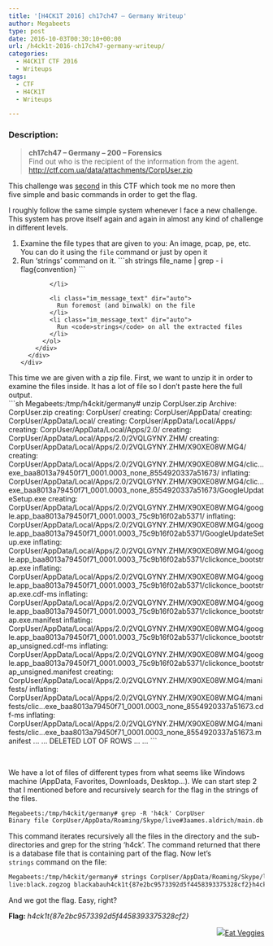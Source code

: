 ```yaml
---
title: '[H4CK1T 2016] ch17ch47 – Germany Writeup'
author: Megabeets
type: post
date: 2016-10-03T00:30:10+00:00
url: /h4ck1t-2016-ch17ch47-germany-writeup/
categories:
  - H4CK1T CTF 2016
  - Writeups
tags:
  - CTF
  - H4CK1T
  - Writeups

---
```

### **Description:**

> **ch17ch47 &#8211; Germany &#8211; 200 &#8211; Forensics**  
> <span style="font-weight: 400;">Find out who is the recipient of the information from the agent.</span>  
> [<span style="font-weight: 400;">http://ctf.com.ua/data/attachments/CorpUser.zip</span>][1]

This challenge was [second][2] in this CTF which took me no more then five simple and basic commands in order to get the flag.

I roughly follow the same simple system whenever I face a new challenge. This system has prove itself again and again in almost any kind of challenge in different levels.

<div class="im_history_message_wrap im_message_focus">
  <div class="im_message_outer_wrap">
    <div class="im_message_wrap clearfix">
      <div class="im_content_message_wrap im_message_out">
        <div class="im_message_body">
          <ol>
            <li class="im_message_text" dir="auto">
              Examine the file types that are given to you: An image, pcap, pe, etc. You can do it using the <code>file</code> command or just by open it
            </li>
            <li class="im_message_text" dir="auto">
              Run &#8216;strings&#8217; command on it. ```sh
strings file_name | grep - i flag{convention}
```

            </li>
            
            <li class="im_message_text" dir="auto">
              Run foremost (and binwalk) on the file
            </li>
            <li class="im_message_text" dir="auto">
              Run <code>strings</code> on all the extracted files
            </li>
          </ol>
        </div>
      </div>
    </div>
  </div>
</div>

<div class="im_history_message_wrap im_grouped_short">
</div>

<div class="im_history_message_wrap im_grouped_short">
</div>

<div class="im_history_message_wrap im_grouped_short">
  This time we are given with a zip file. First, we want to unzip it in order to examine the files inside. It has a lot of file so I don&#8217;t paste here the full output.
</div>

<div class="im_history_message_wrap im_grouped_short">
  ```sh
Megabeets:/tmp/h4ckit/germany# unzip CorpUser.zip
Archive:  CorpUser.zip
   creating: CorpUser/
   creating: CorpUser/AppData/
   creating: CorpUser/AppData/Local/
   creating: CorpUser/AppData/Local/Apps/
   creating: CorpUser/AppData/Local/Apps/2.0/
   creating: CorpUser/AppData/Local/Apps/2.0/2VQLGYNY.ZHM/
   creating: CorpUser/AppData/Local/Apps/2.0/2VQLGYNY.ZHM/X90XE08W.MG4/
   creating: CorpUser/AppData/Local/Apps/2.0/2VQLGYNY.ZHM/X90XE08W.MG4/clic...exe_baa8013a79450f71_0001.0003_none_8554920337a51673/
  inflating: CorpUser/AppData/Local/Apps/2.0/2VQLGYNY.ZHM/X90XE08W.MG4/clic...exe_baa8013a79450f71_0001.0003_none_8554920337a51673/GoogleUpdateSetup.exe
   creating: CorpUser/AppData/Local/Apps/2.0/2VQLGYNY.ZHM/X90XE08W.MG4/google.app_baa8013a79450f71_0001.0003_75c9b16f02ab5371/
  inflating: CorpUser/AppData/Local/Apps/2.0/2VQLGYNY.ZHM/X90XE08W.MG4/google.app_baa8013a79450f71_0001.0003_75c9b16f02ab5371/GoogleUpdateSetup.exe
  inflating: CorpUser/AppData/Local/Apps/2.0/2VQLGYNY.ZHM/X90XE08W.MG4/google.app_baa8013a79450f71_0001.0003_75c9b16f02ab5371/clickonce_bootstrap.exe
  inflating: CorpUser/AppData/Local/Apps/2.0/2VQLGYNY.ZHM/X90XE08W.MG4/google.app_baa8013a79450f71_0001.0003_75c9b16f02ab5371/clickonce_bootstrap.exe.cdf-ms
  inflating: CorpUser/AppData/Local/Apps/2.0/2VQLGYNY.ZHM/X90XE08W.MG4/google.app_baa8013a79450f71_0001.0003_75c9b16f02ab5371/clickonce_bootstrap.exe.manifest
  inflating: CorpUser/AppData/Local/Apps/2.0/2VQLGYNY.ZHM/X90XE08W.MG4/google.app_baa8013a79450f71_0001.0003_75c9b16f02ab5371/clickonce_bootstrap_unsigned.cdf-ms
  inflating: CorpUser/AppData/Local/Apps/2.0/2VQLGYNY.ZHM/X90XE08W.MG4/google.app_baa8013a79450f71_0001.0003_75c9b16f02ab5371/clickonce_bootstrap_unsigned.manifest
   creating: CorpUser/AppData/Local/Apps/2.0/2VQLGYNY.ZHM/X90XE08W.MG4/manifests/
  inflating: CorpUser/AppData/Local/Apps/2.0/2VQLGYNY.ZHM/X90XE08W.MG4/manifests/clic...exe_baa8013a79450f71_0001.0003_none_8554920337a51673.cdf-ms
  inflating: CorpUser/AppData/Local/Apps/2.0/2VQLGYNY.ZHM/X90XE08W.MG4/manifests/clic...exe_baa8013a79450f71_0001.0003_none_8554920337a51673.manifest
  ...
  ...
  DELETED LOT OF ROWS
  ...
  ...
```

  
  <p>
    &nbsp;
  </p>
  
  <p>
    We have a lot of files of different types from what seems like Windows machine (AppData, Favorites, Downloads, Desktop&#8230;). We can start step 2 that I mentioned before and recursively search for the flag in the strings of the files.
  </p>
  
  ```default
Megabeets:/tmp/h4ckit/germany# grep -R 'h4ck' CorpUser
Binary file CorpUser/AppData/Roaming/Skype/live#3aames.aldrich/main.db matches
```

  
  <p>
    This command iterates recursively all the files in the directory and the sub-directories and grep for the string &#8216;h4ck&#8217;. The command returned that there is a database file that is containing part of the flag. Now let&#8217;s <code>strings</code> command on the file:
  </p>
  
  ```sh
Megabeets:/tmp/h4ckit/germany# strings CorpUser/AppData/Roaming/Skype/live#3aames.aldrich/main.db | grep h4ck1t
live:black.zogzog blackabauh4ck1t{87e2bc9573392d5f4458393375328cf2}h4ck1t{87e2bc9573392d5f4458393375328cf2}8183ce2902ef71ac62ab02a7c8ec762e6b14e318h4ck1t{87e2bc9573392d5f4458393375328cf2}h4ck1t{87e2bc9573392d5f4458393375328cf2}h4ck1t{87e2bc9573392d5f4458393375328cf2}h4ck1t{87e2bc9573392d5f4458393375328cf2}
```

  
  <p>
    And we got the flag. Easy, right?
  </p>
  
  <p>
    <strong>Flag: </strong><em>h4ck1t{87e2bc9573392d5f4458393375328cf2}</em>
  </p>
</div>

<div class="nf-post-footer">
  <p style="text-align: right">
    <a href="https://www.megabeets.net/about.html#vegan"><img src="./megabeets_inline_logo.png" />Eat Veggies</a>
  </p>
</div>

 [1]: http://ctf.com.ua/data/attachments/CorpUser.zip
 [2]: http://www.megabeets.net/h4ck1t-2016-1n51d3r5-j0b-canada/